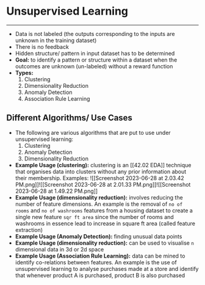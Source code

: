 # Unsupervised Learning
---
- Data is not labeled (the outputs corresponding to the inputs are unknown in the training dataset)
- There is no feedback
- Hidden structure/ pattern in input dataset has to be determined
- **Goal:** to identify a pattern or structure within a dataset when the outcomes are unknown (un-labeled) without a reward function
- **Types:**
	1. Clustering
	2. Dimensionality Reduction
	3. Anomaly Detection
	4. Association Rule Learning
## Different Algorithms/ Use Cases
- The following are various algorithms that are put to use under unsupervised learning:
	1. Clustering
	2. Anomaly Detection
	3. Dimensionality Reduction
- **Example Usage (clustering):** clustering is an [[42.02 EDA]] technique that organises data into clusters without any prior information about their membership. Examples: ![[Screenshot 2023-06-28 at 2.03.42 PM.png]]![[Screenshot 2023-06-28 at 2.01.33 PM.png]]![[Screenshot 2023-06-28 at 1.49.22 PM.png]]
- **Example Usage (dimensionality reduction):** involves reducing the number of feature dimensions. An example is the removal of `no of rooms` and `no of washrooms` features from a housing dataset to create a single new feature `sqr ft area` since the number of rooms and washrooms in essence lead to increase in square ft area (called feature extraction)
- **Example Usage (Anomaly Detection):** finding unusual data points
- **Example Usage (dimensionality reduction):** can be used to visualise `n` dimensional data in 3d or 2d space
- **Example Usage (Association Rule Learning):** data can be mined to identify co-relations between features. An example is the use of unsupervised learning to analyse purchases made at a store and identify that whenever product A is purchased, product B is also purchased